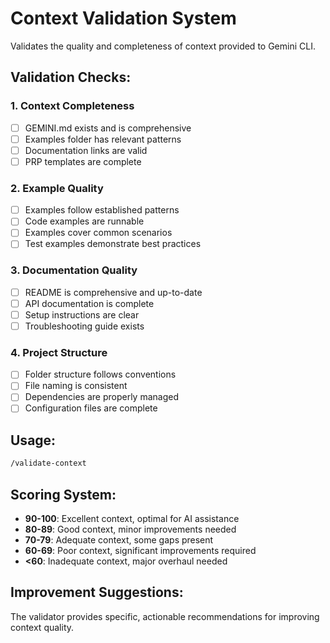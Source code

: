 # Context Validation System

Validates the quality and completeness of context provided to Gemini CLI.

## Validation Checks:

### 1. Context Completeness
- [ ] GEMINI.md exists and is comprehensive
- [ ] Examples folder has relevant patterns
- [ ] Documentation links are valid
- [ ] PRP templates are complete

### 2. Example Quality
- [ ] Examples follow established patterns
- [ ] Code examples are runnable
- [ ] Examples cover common scenarios
- [ ] Test examples demonstrate best practices

### 3. Documentation Quality
- [ ] README is comprehensive and up-to-date
- [ ] API documentation is complete
- [ ] Setup instructions are clear
- [ ] Troubleshooting guide exists

### 4. Project Structure
- [ ] Folder structure follows conventions
- [ ] File naming is consistent
- [ ] Dependencies are properly managed
- [ ] Configuration files are complete

## Usage:
```bash
/validate-context
```

## Scoring System:
- **90-100**: Excellent context, optimal for AI assistance
- **80-89**: Good context, minor improvements needed
- **70-79**: Adequate context, some gaps present
- **60-69**: Poor context, significant improvements required
- **<60**: Inadequate context, major overhaul needed

## Improvement Suggestions:
The validator provides specific, actionable recommendations for improving context quality.
